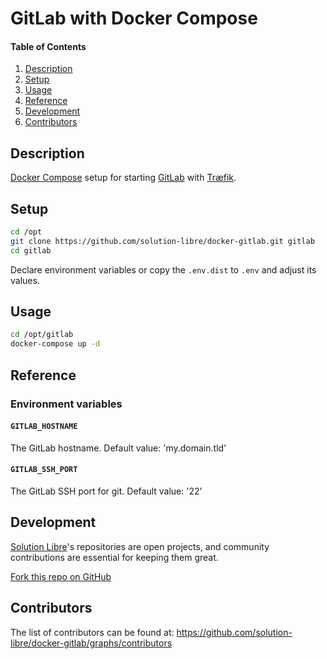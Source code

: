 # GitLab with Docker Compose

<!-- markdownlint-disable-next-line MD001 -->
#### Table of Contents

1. [Description](#description)
2. [Setup](#setup)
3. [Usage](#usage)
4. [Reference](#reference)
5. [Development](#development)
6. [Contributors](#contributors)

## Description

[Docker Compose](https://docs.docker.com/compose/) setup for starting [GitLab](https://gitlab.com/)
with [Træfik](https://traefik.io/).

## Setup

```sh
cd /opt
git clone https://github.com/solution-libre/docker-gitlab.git gitlab
cd gitlab
```

Declare environment variables or copy the `.env.dist` to `.env` and adjust its values.

## Usage

```sh
cd /opt/gitlab
docker-compose up -d
```

## Reference

### Environment variables

#### `GITLAB_HOSTNAME`

The GitLab hostname. Default value: 'my.domain.tld'

#### `GITLAB_SSH_PORT`

The GitLab SSH port for git. Default value: '22'

## Development

[Solution Libre](https://www.solution-libre.fr)'s repositories are open projects,
and community contributions are essential for keeping them great.

[Fork this repo on GitHub](https://github.com/solution-libre/docker-gitlab/fork)

## Contributors

The list of contributors can be found at: <https://github.com/solution-libre/docker-gitlab/graphs/contributors>
